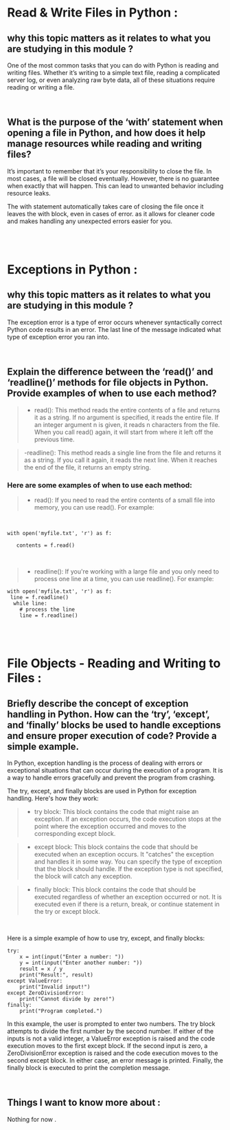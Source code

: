 # Read & Write Files in Python :
## why this topic matters as it relates to what you are studying in this module ?
One of the most common tasks that you can do with Python is reading and writing files. Whether it’s writing to a simple text file, reading a complicated server log, or even analyzing raw byte data, all of these situations require reading or writing a file.

<br>

## What is the purpose of the ‘with’ statement when opening a file in Python, and how does it help manage resources while reading and writing files?
It’s important to remember that it’s your responsibility to close the file. In most cases, a file will be closed eventually. However, there is no guarantee when exactly that will happen. This can lead to unwanted behavior including resource leaks.

The with statement automatically takes care of closing the file once it leaves the with block, even in cases of error. as it allows for cleaner code and makes handling any unexpected errors easier for you.

<br>
<br>

# Exceptions in Python :
## why this topic matters as it relates to what you are studying in this module ?
The exception error is a type of error occurs whenever syntactically correct Python code results in an error. The last line of the message indicated what type of exception error you ran into.

<br>

## Explain the difference between the ‘read()’ and ‘readline()’ methods for file objects in Python. Provide examples of when to use each method?
>- read(): This method reads the entire contents of a file and returns it as a string. If no argument is specified, it reads the entire file. If an integer argument n is given, it reads n characters from the file. When you call read() again, it will start from where it left off the previous time.

>-readline(): This method reads a single line from the file and returns it as a string. If you call it again, it reads the next line. When it reaches the end of the file, it returns an empty string.

### Here are some examples of when to use each method:
>- read(): If you need to read the entire contents of a small file into memory, you can use read(). For example:

<br>

    with open('myfile.txt', 'r') as f:

       contents = f.read()

<br>

>- readline(): If you're working with a large file and you only need to process one line at a time, you can use readline(). For example:

    with open('myfile.txt', 'r') as f:
     line = f.readline()
      while line:
        # process the line
        line = f.readline()

<br>
<br>

# File Objects - Reading and Writing to Files :
## Briefly describe the concept of exception handling in Python. How can the ‘try’, ‘except’, and ‘finally’ blocks be used to handle exceptions and ensure proper execution of code? Provide a simple example.

In Python, exception handling is the process of dealing with errors or exceptional situations that can occur during the execution of a program. It is a way to handle errors gracefully and prevent the program from crashing.

The try, except, and finally blocks are used in Python for exception handling. Here's how they work:

>- try block: This block contains the code that might raise an exception. If an exception occurs, the code execution stops at the point where the exception occurred and moves to the corresponding except block.

>- except block: This block contains the code that should be executed when an exception occurs. It "catches" the exception and handles it in some way. You can specify the type of exception that the block should handle. If the exception type is not specified, the block will catch any exception.

>- finally block: This block contains the code that should be executed regardless of whether an exception occurred or not. It is executed even if there is a return, break, or continue statement in the try or except block.

<br>

Here is a simple example of how to use try, except, and finally blocks:

    try:
        x = int(input("Enter a number: "))
        y = int(input("Enter another number: "))
        result = x / y
        print("Result:", result)
    except ValueError:
        print("Invalid input!")
    except ZeroDivisionError:
        print("Cannot divide by zero!")
    finally:
        print("Program completed.")


In this example, the user is prompted to enter two numbers. The try block attempts to divide the first number by the second number. If either of the inputs is not a valid integer, a ValueError exception is raised and the code execution moves to the first except block. If the second input is zero, a ZeroDivisionError exception is raised and the code execution moves to the second except block. In either case, an error message is printed. Finally, the finally block is executed to print the completion message.

<br>

## Things I want to know more about :
Nothing for now .
